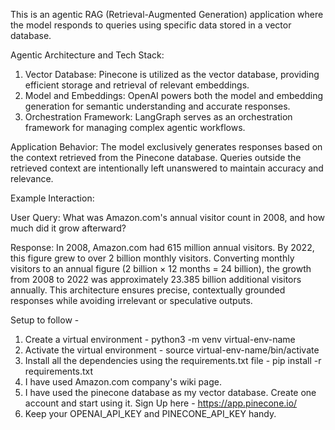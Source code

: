 This is an agentic RAG (Retrieval-Augmented Generation) application where the model responds to queries using specific data stored in a vector database.

Agentic Architecture and Tech Stack:
1. Vector Database: Pinecone is utilized as the vector database, providing efficient storage and retrieval of relevant embeddings.
2. Model and Embeddings: OpenAI powers both the model and embedding generation for semantic understanding and accurate responses.
3. Orchestration Framework: LangGraph serves as an orchestration framework for managing complex agentic workflows.

Application Behavior:
The model exclusively generates responses based on the context retrieved from the Pinecone database. Queries outside the retrieved context are intentionally left unanswered to maintain accuracy and relevance.

Example Interaction:

User Query: What was Amazon.com's annual visitor count in 2008, and how much did it grow afterward?

Response:
In 2008, Amazon.com had 615 million annual visitors. By 2022, this figure grew to over 2 billion monthly visitors. Converting monthly visitors to an annual figure (2 billion × 12 months = 24 billion), the growth from 2008 to 2022 was approximately 23.385 billion additional visitors annually.
This architecture ensures precise, contextually grounded responses while avoiding irrelevant or speculative outputs.

Setup to follow -

1. Create a virtual environment - python3 -m venv virtual-env-name
2. Activate the virtual environment - source virtual-env-name/bin/activate
3. Install all the dependencies using the requirements.txt file - pip install -r requirements.txt
4. I have used Amazon.com company's wiki page.
6. I have used the pinecone database as my vector database. Create one account and start using it. Sign Up here - https://app.pinecone.io/
7. Keep your OPENAI_API_KEY and PINECONE_API_KEY handy.
